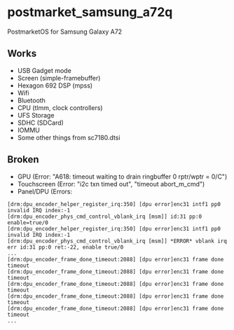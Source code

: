 # postmarket_samsung_a72q
PostmarketOS for Samsung Galaxy A72

## Works
- USB Gadget mode
- Screen (simple-framebuffer)
- Hexagon 692 DSP (mpss)
- Wifi
- Bluetooth
- CPU (tlmm, clock controllers)
- UFS Storage
- SDHC (SDCard)
- IOMMU
- Some other things from sc7180.dtsi
## Broken
- GPU (Error: "A618: timeout waiting to drain ringbuffer 0 rptr/wptr = 0/C")
- Touchscreen (Error: "i2c txn timed out", "timeout abort_m_cmd")
- Panel/DPU (Errors: 
```
[drm:dpu_encoder_helper_register_irq:350] [dpu error]enc31 intf1 pp0 invalid IRQ index:-1
[drm:dpu_encoder_phys_cmd_control_vblank_irq [msm]] id:31 pp:0 enable=true/0
[drm:dpu_encoder_helper_register_irq:350] [dpu error]enc31 intf1 pp0 invalid IRQ index:-1
[drm:dpu_encoder_phys_cmd_control_vblank_irq [msm]] *ERROR* vblank irq err id:31 pp:0 ret:-22, enable true/0
...
[drm:dpu_encoder_frame_done_timeout:2088] [dpu error]enc31 frame done timeout
[drm:dpu_encoder_frame_done_timeout:2088] [dpu error]enc31 frame done timeout
[drm:dpu_encoder_frame_done_timeout:2088] [dpu error]enc31 frame done timeout
[drm:dpu_encoder_frame_done_timeout:2088] [dpu error]enc31 frame done timeout
[drm:dpu_encoder_frame_done_timeout:2088] [dpu error]enc31 frame done timeout
...
```
